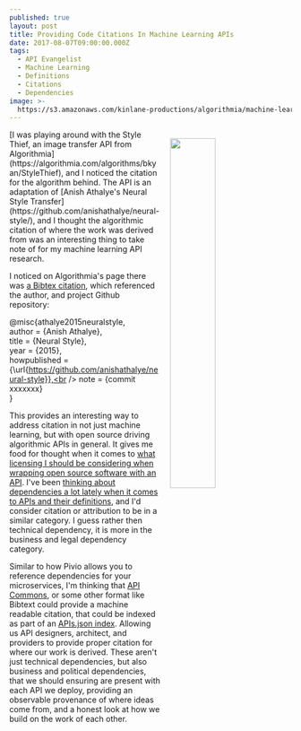 ```yaml
---
published: true
layout: post
title: Providing Code Citations In Machine Learning APIs
date: 2017-08-07T09:00:00.000Z
tags:
  - API Evangelist
  - Machine Learning
  - Definitions
  - Citations
  - Dependencies
image: >-
  https://s3.amazonaws.com/kinlane-productions/algorithmia/machine-learning-citation.png
---
```

<p><a href="https://algorithmia.com/algorithms/bkyan/StyleThief"><img src="https://s3.amazonaws.com/kinlane-productions/algorithmia/machine-learning-citation.png" align="right" width="40%" style="padding: 15px;" /></a></p>[I was playing around with the Style Thief, an image transfer API from Algorithmia](https://algorithmia.com/algorithms/bkyan/StyleThief), and I noticed the citation for the algorithm behind. The API is an adaptation of [Anish Athalye's Neural Style Transfer](https://github.com/anishathalye/neural-style/), and I thought the algorithmic citation of where the work was derived from was an interesting thing to take note of for my machine learning API research.

I noticed on Algorithmia's page there was [a Bibtex citation](http://www.bibtex.org/), which referenced the author, and project Github repository:

@misc{athalye2015neuralstyle,<br />
   author = {Anish Athalye},<br />
   title = {Neural Style},<br />
   year = {2015},<br />
   howpublished = {\url{https://github.com/anishathalye/neural-style}},<br />
   note = {commit xxxxxxx}<br />
}<br />

This provides an interesting way to address citation in not just machine learning, but with open source driving algorithmic APIs in general. It gives me food for thought when it comes to [what licensing I should be considering when wrapping open source software with an API](http://apievangelist.com/2015/12/02/what-licensing-should-i-be-considering-when-i-take-open-source-software-and-offer-up-as-an-api/). I've been [thinking about dependencies a lot lately when it comes to APIs and their definitions](http://apievangelist.com/2017/08/04/including-api-dependencies-within-api-definition/), and I'd consider citation or attribution to be in a similar category. I guess rather then technical dependency, it is more in the business and legal dependency category.

Similar to how Pivio allows you to reference dependencies for your microservices, I'm thinking that [API Commons](http://apicommons.org), or some other format like Bibtext could provide a machine readable citation, that could be indexed as part of an [APIs.json index](http://apisjson.org). Allowing us API designers, architect, and providers to provide proper citation for where our work is derived. These aren't just technical dependencies, but also business and political dependencies, that we should ensuring are present with each API we deploy, providing an observable provenance of where ideas come from, and a honest look at how we build on the work of each other.
